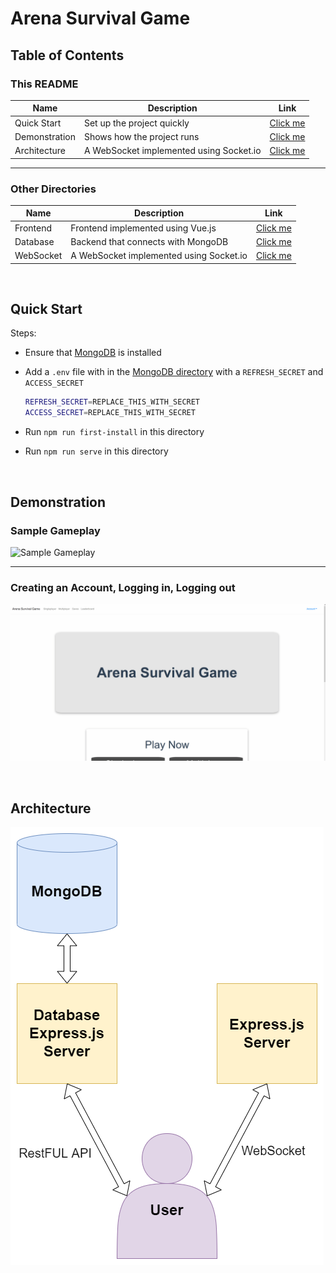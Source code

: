 # **Arena Survival Game**

## **Table of Contents**

### **This README**

| Name | Description | Link |
| - | - | - |
| Quick Start | Set up the project quickly | [Click me](#quick-start) |
| Demonstration | Shows how the project runs | [Click me](#demonstration) |
| Architecture | A WebSocket implemented using Socket.io | [Click me](#architecture) |

---

### **Other Directories**

| Name | Description | Link |
| - | - | - |
| Frontend | Frontend implemented using Vue.js | [Click me](./frontend/) |
| Database | Backend that connects with MongoDB | [Click me](./database/) |
| WebSocket | A WebSocket implemented using Socket.io | [Click me](./websocket/) |

<br>

## **Quick Start**

Steps:

- Ensure that [MongoDB](https://www.mongodb.com/) is installed
- Add a `.env` file with in the [MongoDB directory](./database/) with a `REFRESH_SECRET` and `ACCESS_SECRET`
  
  ```bash
  REFRESH_SECRET=REPLACE_THIS_WITH_SECRET
  ACCESS_SECRET=REPLACE_THIS_WITH_SECRET
  ```

- Run `npm run first-install` in this directory
- Run `npm run serve` in this directory

<br>

## **Demonstration**

### **Sample Gameplay**

![Sample Gameplay](./assets/sample-gameplay.gif)

---

### **Creating an Account, Logging in, Logging out**

![Account Creation, Login, and Logout](./assets/account-create-login-logout.gif)

<br>

## **Architecture**

![Main Architecture Picture](./assets/arena-survival-game-architecture.png)
